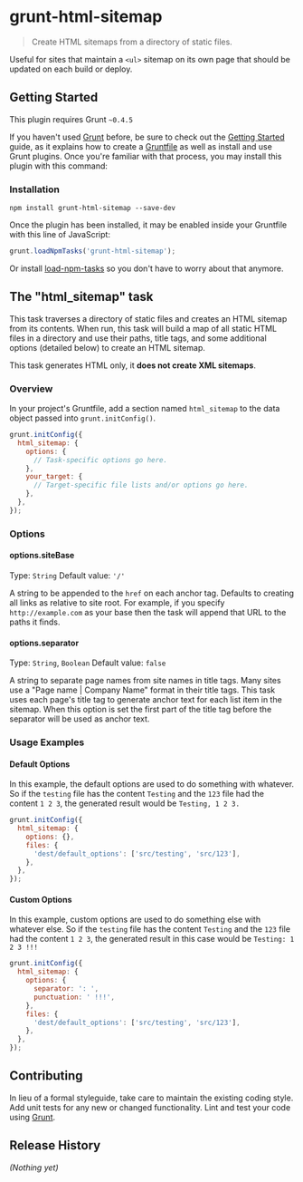 # grunt-html-sitemap

> Create HTML sitemaps from a directory of static files.

Useful for sites that maintain a `<ul>` sitemap on its own page that should be updated on each build or deploy.

## Getting Started
This plugin requires Grunt `~0.4.5`

If you haven't used [Grunt](http://gruntjs.com/) before, be sure to check out the [Getting Started](http://gruntjs.com/getting-started) guide, as it explains how to create a [Gruntfile](http://gruntjs.com/sample-gruntfile) as well as install and use Grunt plugins. Once you're familiar with that process, you may install this plugin with this command:

### Installation

```shell
npm install grunt-html-sitemap --save-dev
```

Once the plugin has been installed, it may be enabled inside your Gruntfile with this line of JavaScript:

```js
grunt.loadNpmTasks('grunt-html-sitemap');
```

Or install [load-npm-tasks](https://github.com/sindresorhus/load-grunt-tasks) so you don't have to worry about that anymore.

## The "html_sitemap" task

This task traverses a directory of static files and creates an HTML sitemap from its contents. When run, this task will build a map of all static HTML files in a directory and use their paths, title tags, and some additional options (detailed below) to create an HTML sitemap.

This task generates HTML only, it __does not create XML sitemaps__.

### Overview
In your project's Gruntfile, add a section named `html_sitemap` to the data object passed into `grunt.initConfig()`.

```js
grunt.initConfig({
  html_sitemap: {
    options: {
      // Task-specific options go here.
    },
    your_target: {
      // Target-specific file lists and/or options go here.
    },
  },
});
```

### Options

#### options.siteBase
Type: `String`
Default value: `'/'`

A string to be appended to the `href` on each anchor tag. Defaults to creating all links as relative to site root. For example, if you specify `http://example.com` as your base then the task will append that URL to the paths it finds.

#### options.separator
Type: `String`, `Boolean`
Default value: `false`

A string to separate page names from site names in title tags. Many sites use a "Page name | Company Name" format in their title tags. This task uses each page's title tag to generate anchor text for each list item in the sitemap. When this option is set the first part of the title tag before the separator will be used as anchor text.

### Usage Examples

#### Default Options
In this example, the default options are used to do something with whatever. So if the `testing` file has the content `Testing` and the `123` file had the content `1 2 3`, the generated result would be `Testing, 1 2 3.`

```js
grunt.initConfig({
  html_sitemap: {
    options: {},
    files: {
      'dest/default_options': ['src/testing', 'src/123'],
    },
  },
});
```

#### Custom Options
In this example, custom options are used to do something else with whatever else. So if the `testing` file has the content `Testing` and the `123` file had the content `1 2 3`, the generated result in this case would be `Testing: 1 2 3 !!!`

```js
grunt.initConfig({
  html_sitemap: {
    options: {
      separator: ': ',
      punctuation: ' !!!',
    },
    files: {
      'dest/default_options': ['src/testing', 'src/123'],
    },
  },
});
```

## Contributing
In lieu of a formal styleguide, take care to maintain the existing coding style. Add unit tests for any new or changed functionality. Lint and test your code using [Grunt](http://gruntjs.com/).

## Release History
_(Nothing yet)_

